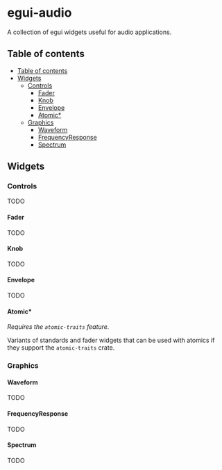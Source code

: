 # egui-audio

A collection of egui widgets useful for audio applications.

## Table of contents

- [Table of contents](#table-of-contents)
- [Widgets](#widgets)
  - [Controls](#controls)
    - [Fader](#fader)
    - [Knob](#knob)
    - [Envelope](#envelope)
    - [Atomic\*](#atomic)
  - [Graphics](#graphics)
    - [Waveform](#waveform)
    - [FrequencyResponse](#frequencyresponse)
    - [Spectrum](#spectrum)

## Widgets

### Controls

TODO

#### Fader

TODO

#### Knob

TODO

#### Envelope

TODO

#### Atomic*

*Requires the `atomic-traits` feature.*

Variants of standards and fader widgets that can be used with atomics if they support the `atomic-traits` crate.

### Graphics

#### Waveform

TODO

#### FrequencyResponse

TODO

#### Spectrum

TODO
